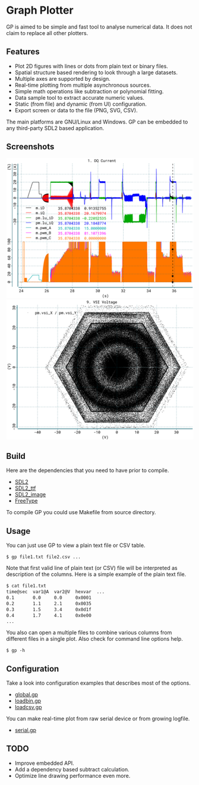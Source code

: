 # Graph Plotter

GP is aimed to be simple and fast tool to analyse numerical data. It does not
claim to replace all other plotters.

## Features

* Plot 2D figures with lines or dots from plain text or binary files.
* Spatial structure based rendering to look through a large datasets.
* Multiple axes are supported by design.
* Real-time plotting from multiple asynchronous sources.
* Simple math operations like subtraction or polynomial fitting.
* Data sample tool to extract accurate numeric values.
* Static (from file) and dynamic (from UI) configuration.
* Export screen or data to the file (PNG, SVG, CSV).

The main platforms are GNU/Linux and Windows. GP can be embedded to any
third-party SDL2 based application.

## Screenshots

![GP4](doc/g4.png)
![GP5](doc/g5.png)

## Build

Here are the dependencies that you need to have prior to compile.

* [SDL2](https://www.libsdl.org/)
* [SDL2_ttf](https://www.libsdl.org/projects/SDL_ttf/)
* [SDL2_image](https://www.libsdl.org/projects/SDL_image/)
* [FreeType](https://www.freetype.org/)

To compile GP you could use Makefile from source directory.

## Usage

You can just use GP to view a plain text file or CSV table.

	$ gp file1.txt file2.csv ...

Note that first valid line of plain text (or CSV) file will be interpreted as
description of the columns. Here is a simple example of the plain text file.

	$ cat file1.txt
	time@sec  var1@A  var2@V  hexvar  ...
	0.1       0.0     0.0     0x0001
	0.2       1.1     2.1     0x0035
	0.3       1.5     3.4     0x0d1f
	0.4       1.7     4.1     0x0e00
	...

You also can open a multiple files to combine various columns from different
files in a single plot. Also check for command line options help.

	$ gp -h

## Сonfiguration

Take a look into configuration examples that describes most of the options.

* [global.gp](config/global.gp)
* [loadbin.gp](config/loadbin.gp)
* [loadcsv.gp](config/loadcsv.gp)

You can make real-time plot from raw serial device or from growing logfile.

* [serial.gp](config/serial.gp)

## TODO

* Improve embedded API.
* Add a dependency based subtract calculation.
* Optimize line drawing performance even more.

